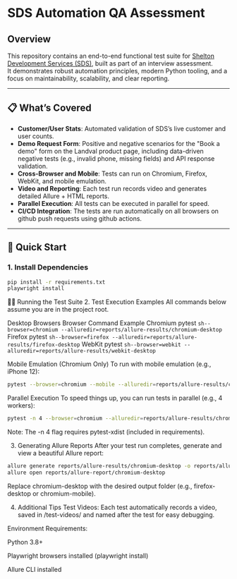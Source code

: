 # SDS Automation QA Assessment

## Overview

This repository contains an end-to-end functional test suite for [Shelton Development Services (SDS)](https://s-d-s.co.uk/), built as part of an interview assessment.  
It demonstrates robust automation principles, modern Python tooling, and a focus on maintainability, scalability, and clear reporting.

---

## 📋 What’s Covered

- **Customer/User Stats**: Automated validation of SDS’s live customer and user counts.
- **Demo Request Form**: Positive and negative scenarios for the "Book a demo" form on the Landval product page, including data-driven negative tests (e.g., invalid phone, missing fields) and API response validation.
- **Cross-Browser and Mobile**: Tests can run on Chromium, Firefox, WebKit, and mobile emulation.
- **Video and Reporting**: Each test run records video and generates detailed Allure + HTML reports.
- **Parallel Execution**: All tests can be executed in parallel for speed.
- **CI/CD Integration**: The tests are run automatically on all browsers on github push requests using github actions.

---

## 🚀 Quick Start

### 1. **Install Dependencies**

```sh
pip install -r requirements.txt
playwright install
```
🧑‍💻 Running the Test Suite
2. Test Execution Examples
All commands below assume you are in the project root.

Desktop Browsers
Browser	Command Example
Chromium	pytest ```sh--browser=chromium --alluredir=reports/allure-results/chromium-desktop```
Firefox	pytest ```sh--browser=firefox --alluredir=reports/allure-results/firefox-desktop```
WebKit	pytest ```sh--browser=webkit --alluredir=reports/allure-results/webkit-desktop```

Mobile Emulation (Chromium Only)
To run with mobile emulation (e.g., iPhone 12):

```sh
pytest --browser=chromium --mobile --alluredir=reports/allure-results/chromium-mobile
```
Parallel Execution
To speed things up, you can run tests in parallel (e.g., 4 workers):

```sh
pytest -n 4 --browser=chromium --alluredir=reports/allure-results/chromium-desktop
```
Note: The -n 4 flag requires pytest-xdist (included in requirements).

3. Generating Allure Reports
After your test run completes, generate and view a beautiful Allure report:
```sh
allure generate reports/allure-results/chromium-desktop -o reports/allure-report/chromium-desktop --clean
allure open reports/allure-report/chromium-desktop
```
Replace chromium-desktop with the desired output folder (e.g., firefox-desktop or chromium-mobile).

4. Additional Tips
Test Videos:
Each test automatically records a video, saved in /test-videos/ and named after the test for easy debugging.

Environment Requirements:

Python 3.8+

Playwright browsers installed (playwright install)

Allure CLI installed 
